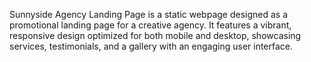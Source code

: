 Sunnyside Agency Landing Page is a static webpage designed as a promotional landing page for a creative agency. It features a vibrant, responsive design optimized for both mobile and desktop, showcasing services, testimonials, and a gallery with an engaging user interface.